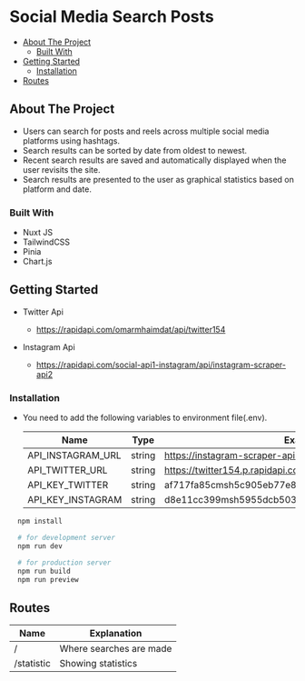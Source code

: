 # Social Media Search Posts

- [About The Project](#about-the-project)
  - [Built With](#built-with)
- [Getting Started](#getting-started)
  - [Installation](#installation)
- [Routes](#routes)

## About The Project

- Users can search for posts and reels across multiple social media platforms using hashtags.
- Search results can be sorted by date from oldest to newest.
- Recent search results are saved and automatically displayed when the user revisits the site.
- Search results are presented to the user as graphical statistics based on platform and date.

### Built With

- Nuxt JS
- TailwindCSS
- Pinia
- Chart.js

## Getting Started

- Twitter Api

  - https://rapidapi.com/omarmhaimdat/api/twitter154

- Instagram Api

  - https://rapidapi.com/social-api1-instagram/api/instagram-scraper-api2

### Installation

- You need to add the following variables to environment file(.env).

  | Name              | Type   | Example                                                      |
  | ----------------- | ------ | ------------------------------------------------------------ |
  | API_INSTAGRAM_URL | string | https://instagram-scraper-api2.p.rapidapi.com/v1.1/hashtag   |
  | API_TWITTER_URL   | string | https://twitter154.p.rapidapi.com/search/search/continuation |
  | API_KEY_TWITTER   | string | af717fa85cmsh5c905eb77e872c3p184c12jsnac491d5ca93b           |
  | API_KEY_INSTAGRAM | string | d8e11cc399msh5955dcb503544dap13dc2ejsn4d181a8ab1cf           |

```bash
  npm install

  # for development server
  npm run dev

  # for production server
  npm run build
  npm run preview
```

## Routes

| Name       | Explanation             |
| ---------- | ----------------------- |
| /          | Where searches are made |
| /statistic | Showing statistics      |
